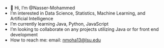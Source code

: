 - 👋 Hi, I’m @Nasser-Mohammed
-  I’m interested in Data Science, Statistics, Machine Learning, and Artificial Intelligence
-  I’m currently learning Java, Python, JavaScript
-  I’m looking to collaborate on any projects utilizing Java or for front end development 
-  How to reach me: email: nmoha13@lsu.edu
